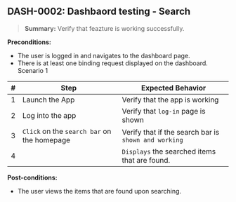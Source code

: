 ## **DASH-0002:** Dashbaord testing - Search
> **Summary:** Verify that feazture is working successfully.  <br>

**Preconditions:** 
- The user is logged in and navigates to the dashboard page.
- There is at least one binding request displayed on the dashboard.
Scenario 1 

 | \# | Step | Expected Behavior | 
 |----|------|-------------------| 
 |  1 |Launch the App   | Verify that the app is working| 
 |  2 |Log into the app      | Verify that `log-in` page is shown  | 
 |  3 |`Click` on the `search bar` on the homepage| Verify that if the search bar is `shown and working`| 
 |  4 |   |`Displays` the searched items that are found.|
 

**Post-conditions:**  
- The user views the items that are found upon searching.